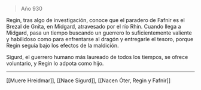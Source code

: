 > Año 930

Regin, tras algo de investigación, conoce que el paradero de Fafnir es el Brezal de Gnita, en Midgard, atravesado por el río Rhin. Cuando llega a Midgard, pasa un tiempo buscando un guerrero lo suficientemente valiente y habilidoso como para enfrentarse al dragón y entregarle el tesoro, porque Regin seguía bajo los efectos de la maldición.

Sigurd, el guerrero humano más laureado de todos los tiempos, se ofrece voluntario, y Regin lo adpota como hijo.

---

[[Muere Hreidmar]], [[Nace Sigurd]], [[Nacen Óter, Regin y Fafnir]]